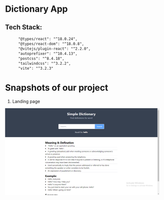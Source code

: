 
# Dictionary App


## Tech Stack:
          "@types/react": "^18.0.24",
          "@types/react-dom": "^18.0.8",
          "@vitejs/plugin-react": "^2.2.0",
          "autoprefixer": "^10.4.13",
          "postcss": "^8.4.18",
          "tailwindcss": "^3.2.2",
          "vite": "^3.2.3"

<h1>Snapshots of our project</h1>

1. Landing page

![image](assestsofScreeshots/demo1.png) 


